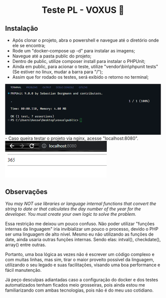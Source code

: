 <h1 align="center">Teste PL - VOXUS 👋</h1>
<p>
</p>

## Instalação

- Após clonar o projeto, abra o powershell e navegue até o diretório onde ele se encontra;
- Rode um "docker-compose up -d" para instalar as imagens;
- Navegue até a pasta public do projeto;
- Dentro de public, utilize composer install para instalar o PHPUnit;
- Ainda em public, para acionar o teste, utilize "vendor\bin\phpunit tests" (Se estiver no linux, mudar a barra para "/");
- Assim que for rodado os testes, será exibido o retorno no terminal;
<img src="phpunit.PNG">
- Caso queira testar o projeto via nginx, acesse "localhost:8080".
<img src="web.PNG">

## Observações

_You may NOT use libraries or *language internal functions* that convert the string
to date or that calculates the day number of the year for the developer. You
must create your own logic to solve the problem._

Essa restrição me deixou um pouco confuso. Não poder utilizar "funções internas da linguagem" iria invibializar um pouco o processo, devido o PHP ser uma linguagem de alto nível.  Mesmo eu não utilizando as funções de date, ainda usaria outras funções internas. Sendo elas: intval(), checkdate(), array() entre outras. 

Portanto, uma boa lógica as vezes não é escrever um código complexo e com muitas linhas, mas sim, tirar o maior proveito possível da linguagem, utilizando o seu legado e suas facilitações, visando uma boa performance e fácil manutenção.

Já peço desculpas adiantadas caso a configuração do docker e dos testes automatizados tenham ficados meio grosseiras, pois ainda estou me familiarizando com ambas tecnologias, pois não é do meu uso cotidiano.
